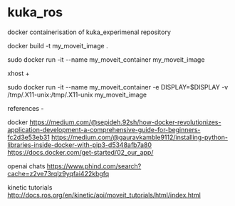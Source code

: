 # kuka_ros
docker containerisation of kuka_experimenal repository

docker build -t my_moveit_image .

sudo docker run -it --name my_moveit_container my_moveit_image

xhost +

sudo docker run -it --name my_moveit_container -e DISPLAY=$DISPLAY -v /tmp/.X11-unix:/tmp/.X11-unix my_moveit_image


references - 

docker 
https://medium.com/@sepideh.92sh/how-docker-revolutionizes-application-development-a-comprehensive-guide-for-beginners-fc2d3e53eb31
https://medium.com/@gauravkamble9112/installing-python-libraries-inside-docker-with-pip3-d5348afb7a80
https://docs.docker.com/get-started/02_our_app/

openai chats
https://www.phind.com/search?cache=z2ve73rqlz9yqfai422kbgfq

kinetic tutorials
http://docs.ros.org/en/kinetic/api/moveit_tutorials/html/index.html
